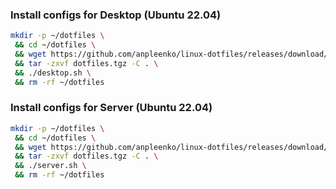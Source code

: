 ### Install configs for Desktop (Ubuntu 22.04)

```bash
mkdir -p ~/dotfiles \
 && cd ~/dotfiles \
 && wget https://github.com/anpleenko/linux-dotfiles/releases/download/v28-04-2024-07h-15m-15s/dotfiles.tgz \
 && tar -zxvf dotfiles.tgz -C . \
 && ./desktop.sh \
 && rm -rf ~/dotfiles
```

### Install configs for Server (Ubuntu 22.04)

```bash
mkdir -p ~/dotfiles \
 && cd ~/dotfiles \
 && wget https://github.com/anpleenko/linux-dotfiles/releases/download/v28-04-2024-07h-15m-15s/dotfiles.tgz \
 && tar -zxvf dotfiles.tgz -C . \
 && ./server.sh \
 && rm -rf ~/dotfiles
```
